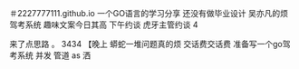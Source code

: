 ＃2227777111.github.io
一个GO语言的学习分享
还没有做毕业设计 
吴亦凡的烦驾考系统
趣味文案今日其高
下午约谈
虎牙主管约谈
4

来了点思路
。
3434 
【晚上
蟒蛇一堆问题真的烦
交话费交话费
准备写一个go驾考系统
并发
管道 
as
洒 

